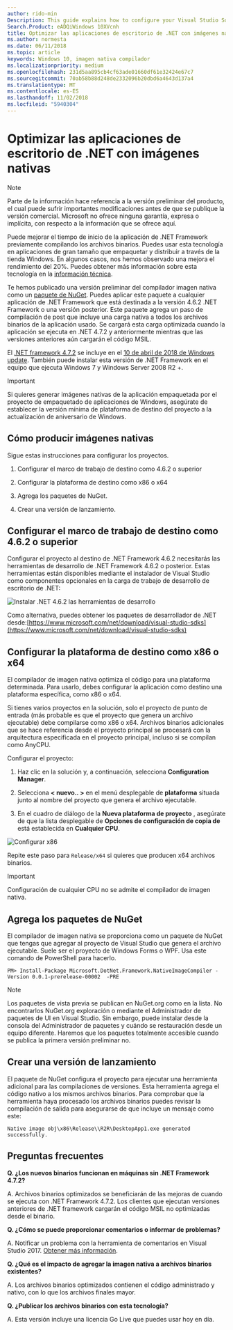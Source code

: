 ```yaml
---
author: rido-min
Description: This guide explains how to configure your Visual Studio Solution to optimize the application binaries with native images.
Search.Product: eADQiWindows 10XVcnh
title: Optimizar las aplicaciones de escritorio de .NET con imágenes nativas
ms.author: normesta
ms.date: 06/11/2018
ms.topic: article
keywords: Windows 10, imagen nativa compilador
ms.localizationpriority: medium
ms.openlocfilehash: 231d5aa895cb4cf63ade01660df61e32424e67c7
ms.sourcegitcommit: 70ab58b88d248de2332096b20dbd6a4643d137a4
ms.translationtype: MT
ms.contentlocale: es-ES
ms.lasthandoff: 11/02/2018
ms.locfileid: "5940304"
---
```

# <a name="optimize-your-net-desktop-apps-with-native-images"></a>Optimizar las aplicaciones de escritorio de .NET con imágenes nativas

> [!NOTE]
> Parte de la información hace referencia a la versión preliminar del producto, el cual puede sufrir importantes modificaciones antes de que se publique la versión comercial. Microsoft no ofrece ninguna garantía, expresa o implícita, con respecto a la información que se ofrece aquí.

Puede mejorar el tiempo de inicio de la aplicación de .NET Framework previamente compilando los archivos binarios. Puedes usar esta tecnología en aplicaciones de gran tamaño que empaquetar y distribuir a través de la tienda Windows. En algunos casos, nos hemos observado una mejora el rendimiento del 20%. Puedes obtener más información sobre esta tecnología en la [información técnica](https://github.com/dotnet/coreclr/blob/master/Documentation/botr/readytorun-overview.md).

Te hemos publicado una versión preliminar del compilador imagen nativa como un [paquete de NuGet](https://www.nuget.org/packages/Microsoft.DotNet.Framework.NativeImageCompiler). Puedes aplicar este paquete a cualquier aplicación de .NET Framework que está destinada a la versión 4.6.2 .NET Framework o una versión posterior. Este paquete agrega un paso de compilación de post que incluye una carga nativa a todos los archivos binarios de la aplicación usado. Se cargará esta carga optimizada cuando la aplicación se ejecuta en .NET 4.7.2 y anteriormente mientras que las versiones anteriores aún cargarán el código MSIL.

El [.NET framework 4.7.2](https://blogs.msdn.microsoft.com/dotnet/2018/04/30/announcing-the-net-framework-4-7-2/) se incluye en el [10 de abril de 2018 de Windows update](https://blogs.windows.com/windowsexperience/2018/04/30/how-to-get-the-windows-10-april-2018-update/). También puede instalar esta versión de .NET Framework en el equipo que ejecuta Windows 7 y Windows Server 2008 R2 +.

> [!IMPORTANT]
> Si quieres generar imágenes nativas de la aplicación empaquetada por el proyecto de empaquetado de aplicaciones de Windows, asegúrate de establecer la versión mínima de plataforma de destino del proyecto a la actualización de aniversario de Windows.

## <a name="how-to-produce-native-images"></a>Cómo producir imágenes nativas

Sigue estas instrucciones para configurar los proyectos.

1. Configurar el marco de trabajo de destino como 4.6.2 o superior

2. Configurar la plataforma de destino como x86 o x64 

3. Agrega los paquetes de NuGet.

4. Crear una versión de lanzamiento.

## <a name="configure-the-target-framework-as-462-or-above"></a>Configurar el marco de trabajo de destino como 4.6.2 o superior

Configurar el proyecto al destino de .NET Framework 4.6.2 necesitarás las herramientas de desarrollo de .NET Framework 4.6.2 o posterior. Estas herramientas están disponibles mediante el instalador de Visual Studio como componentes opcionales en la carga de trabajo de desarrollo de escritorio de .NET:

![Instalar .NET 4.6.2 las herramientas de desarrollo](images/desktop-to-uwp/install-4.6.2-devpack.png)

Como alternativa, puedes obtener los paquetes de desarrollador de .NET desde:[https://www.microsoft.com/net/download/visual-studio-sdks](https://www.microsoft.com/net/download/visual-studio-sdks)

## <a name="configure-the-target-platform-as-x86-or-x64"></a>Configurar la plataforma de destino como x86 o x64

El compilador de imagen nativa optimiza el código para una plataforma determinada. Para usarlo, debes configurar la aplicación como destino una plataforma específica, como x86 o x64.

Si tienes varios proyectos en la solución, solo el proyecto de punto de entrada (más probable es que el proyecto que genera un archivo ejecutable) debe compilarse como x86 o x64. Archivos binarios adicionales que se hace referencia desde el proyecto principal se procesará con la arquitectura especificada en el proyecto principal, incluso si se compilan como AnyCPU.

Configurar el proyecto:

1. Haz clic en la solución y, a continuación, selecciona **Configuration Manager**.

2. Selecciona **< nuevo.. >** en el menú desplegable de **plataforma** situada junto al nombre del proyecto que genera el archivo ejecutable.

3. En el cuadro de diálogo de la **Nueva plataforma de proyecto** , asegúrate de que la lista desplegable de **Opciones de configuración de copia de** está establecida en **Cualquier CPU**.

![Configurar x86](images/desktop-to-uwp/configure-x86.png)

Repite este paso para `Release/x64` si quieres que producen x64 archivos binarios.

>[!IMPORTANT]
> Configuración de cualquier CPU no se admite el compilador de imagen nativa.

## <a name="add-the-nuget-packages"></a>Agrega los paquetes de NuGet

El compilador de imagen nativa se proporciona como un paquete de NuGet que tengas que agregar al proyecto de Visual Studio que genera el archivo ejecutable. Suele ser el proyecto de Windows Forms o WPF. Usa este comando de PowerShell para hacerlo.

```PS
PM> Install-Package Microsoft.DotNet.Framework.NativeImageCompiler -Version 0.0.1-prerelease-00002  -PRE
```

> [!NOTE]
> Los paquetes de vista previa se publican en NuGet.org como en la lista. No encontrarlos NuGet.org exploración o mediante el Administrador de paquetes de UI en Visual Studio. Sin embargo, puede instalar desde la consola del Administrador de paquetes y cuándo se restauración desde un equipo diferente. Haremos que los paquetes totalmente accesible cuando se publica la primera versión preliminar no.

## <a name="create-a-release-build"></a>Crear una versión de lanzamiento

El paquete de NuGet configura el proyecto para ejecutar una herramienta adicional para las compilaciones de versiones. Esta herramienta agrega el código nativo a los mismos archivos binarios.
Para comprobar que la herramienta haya procesado los archivos binarios puedes revisar la compilación de salida para asegurarse de que incluye un mensaje como este:

```
Native image obj\x86\Release\\R2R\DesktopApp1.exe generated successfully.
```

## <a name="faq"></a>Preguntas frecuentes

**Q. ¿Los nuevos binarios funcionan en máquinas sin .NET Framework 4.7.2?**

A. Archivos binarios optimizados se beneficiarán de las mejoras de cuando se ejecuta con .NET Framework 4.7.2. Los clientes que ejecutan versiones anteriores de .NET framework cargarán el código MSIL no optimizadas desde el binario.

**Q. ¿Cómo se puede proporcionar comentarios o informar de problemas?**

A. Notificar un problema con la herramienta de comentarios en Visual Studio 2017. [Obtener más información](https://docs.microsoft.com/visualstudio/ide/how-to-report-a-problem-with-visual-studio-2017).

**Q. ¿Qué es el impacto de agregar la imagen nativa a archivos binarios existentes?**

A. Los archivos binarios optimizados contienen el código administrado y nativo, con lo que los archivos finales mayor.

**Q. ¿Publicar los archivos binarios con esta tecnología?**

A. Esta versión incluye una licencia Go Live que puedes usar hoy en día.
